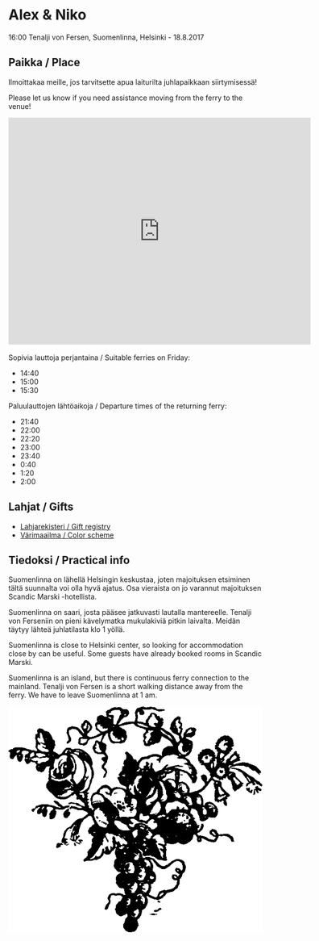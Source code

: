 # Alex & Niko

16:00 Tenalji von Fersen, Suomenlinna, Helsinki - 18.8.2017

## Paikka / Place

Ilmoittakaa meille, jos tarvitsette apua laiturilta juhlapaikkaan siirtymisessä!

Please let us know if you need assistance moving from the ferry to the venue!

<iframe src="https://www.google.com/maps/embed?pb=!1m28!1m12!1m3!1d15883.949570263141!2d24.95338844634074!3d60.15600550166482!2m3!1f0!2f0!3f0!3m2!1i1024!2i768!4f13.1!4m13!3e3!4m5!1s0x46920bcf117c4bb3%3A0xc5acf882c8111bd5!2sKauppatori%2C+Etel%C3%A4ranta%2C+00170+Helsinki!3m2!1d60.167665299999996!2d24.953677799999998!4m5!1s0x46920b8e4ebac75d%3A0x9e9f82ca46948ff2!2sTenalji+von+Fersen%2C+00190+Helsinki!3m2!1d60.1447887!2d24.9831418!5e0!3m2!1sfi!2sfi!4v1499506074318" width="600" height="450" frameborder="0" style="border:0" allowfullscreen></iframe>

Sopivia lauttoja perjantaina / Suitable ferries on Friday:

- 14:40
- 15:00
- 15:30

Paluulauttojen lähtöaikoja / Departure times of the returning ferry:

- 21:40
- 22:00
- 22:20
- 23:00
- 23:40
- 0:40
- 1:20
- 2:00

## Lahjat / Gifts

- [Lahjarekisteri / Gift registry](registry)
- [Värimaailma / Color scheme](./colors)

## Tiedoksi / Practical info

Suomenlinna on lähellä Helsingin keskustaa, joten majoituksen etsiminen tältä suunnalta voi olla hyvä ajatus. Osa vieraista on jo varannut majoituksen Scandic Marski -hotellista.

Suomenlinna on saari, josta pääsee jatkuvasti lautalla mantereelle. Tenalji von Ferseniin on pieni kävelymatka mukulakiviä pitkin laivalta. Meidän täytyy lähteä juhlatilasta klo 1 yöllä.

Suomenlinna is close to Helsinki center, so looking for accommodation close by can be useful. Some guests have already booked rooms in Scandic Marski.

Suomenlinna is an island, but there is continuous ferry connection to the mainland. Tenalji von Fersen is a short walking distance away from the ferry. We have to leave Suomenlinna at 1 am. 

<a id="right-corner" target="_blank">
    <img src="figure/Nouveau_voyage_en_Espagne_Fleuron_T147404-9.png" alt="corner image">
</a>
